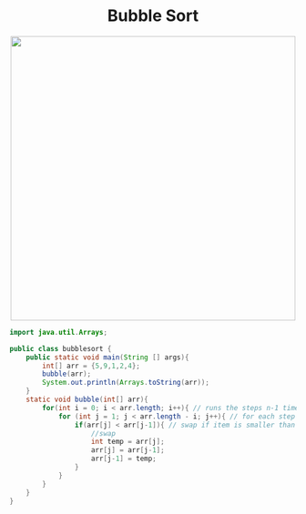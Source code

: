 <h1 align = "center"> Bubble Sort </h1>

<p align = "center"><img src = "https://i1.faceprep.in/fp/articles/img/71784_1580551129.png" width="500" ></p>


```java
import java.util.Arrays;

public class bubblesort {
    public static void main(String [] args){
        int[] arr = {5,9,1,2,4};
        bubble(arr);
        System.out.println(Arrays.toString(arr));
    }
    static void bubble(int[] arr){
        for(int i = 0; i < arr.length; i++){ // runs the steps n-1 times
            for (int j = 1; j < arr.length - i; j++){ // for each step max item comes last
                if(arr[j] < arr[j-1]){ // swap if item is smaller than previous item
                    //swap
                    int temp = arr[j];
                    arr[j] = arr[j-1];
                    arr[j-1] = temp;
                }
            }
        }
    }
}

```
